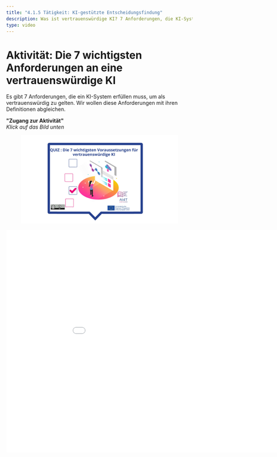 ```yaml
---
title: "4.1.5 Tätigkeit: KI-gestützte Entscheidungsfindung"
description: Was ist vertrauenswürdige KI? 7 Anforderungen, die KI-Systeme erfüllen müssen
type: video
---
```


# Aktivität: Die 7 wichtigsten Anforderungen an eine vertrauenswürdige KI

Es gibt 7 Anforderungen, die ein KI-System erfüllen muss, um als vertrauenswürdig zu gelten.
Wir wollen diese Anforderungen mit ihren Definitionen abgleichen.

**"Zugang zur Aktivität"**  
_Klick auf das Bild unten_

<figure><img src="Images/VisuelQUIZThe7keyrequirementsfortrustworthyAI-DE.jpg" alt="Illustration for AI-based decision making Activity"/>  
</figure>

<center><iframe width="960" height="600" src="4-1-5a-risks-associated-to-the-use-of-AI-systems/4-1-5a-making-decision-with-AI.html" frameborder="0" allowfullscreen></iframe></center>
